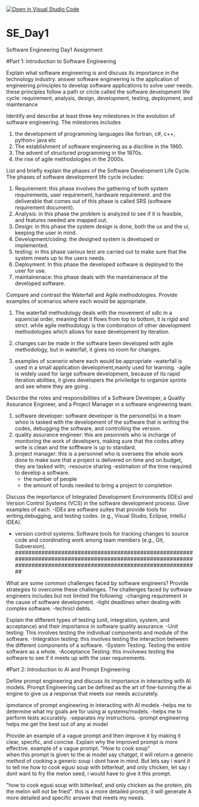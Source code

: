 [![Open in Visual Studio Code](https://classroom.github.com/assets/open-in-vscode-2e0aaae1b6195c2367325f4f02e2d04e9abb55f0b24a779b69b11b9e10269abc.svg)](https://classroom.github.com/online_ide?assignment_repo_id=15575122&assignment_repo_type=AssignmentRepo)
# SE_Day1
Software Engineering Day1 Assignment

#Part 1: Introduction to Software Engineering

Explain what software engineering is and discuss its importance in the technology industry.
answer
software engineering is the application of engineering principles to develop software applications to solve user needs.
these principles follow a path or circle called the software development life cycle: requirement, analysis, design, development, testing, deployment, and maintenance


Identify and describe at least three key milestones in the evolution of software engineering.
The milestones includes
1. the development of programming languages like fortran, c#, c++, python< java etc
2. The establishment of software engineering as a disciline in the 1960.
3. The advent of structured programming in the 1970s.
4. the rise of agile methodologies in the 2000s.


List and briefly explain the phases of the Software Development Life Cycle.
The phases of software development life cycle includes:
1. Requirement: this phase involves the gathering of both system requirements, user requirement, hardware requirement. and the deliverable that comes out of this phase is called SRS (software requirement document).
2. Analysis: in this phase the problem is analyzed to see if it is feasible, and features needed are mapped out.
3. Design: in this phase the system design is done, both the ux and the ui, keeping the user in mind.
4. Development/coding: the designed system is developed or implemented.
5. testing: in this phase various test are carried out to make sure that the system meets up to the users needs.
6. Deployment: In this phase the developed software is deployed to the user for use.
7. maintainenace: this phase deals with the maintainenace of the developed software.


Compare and contrast the Waterfall and Agile methodologies. Provide examples of scenarios where each would be appropriate.
1. The waterfall methodology deals with the movement of sdlc in a squencial order, meaning that it flows from top to bottom, it is rigid and strict.
   while agile methodology is the combination of other development methodologies which allows for ease development by iteration.
2. changes can be made in the software been developed with agile methodology, but in waterfall, it gives no room for changes.

3. examples of scenerio where each would be appropriate
   -waterfall is used in a small application development,mainly used for learning.
   -agile is widely used for large software development, because of its rapid iteration abilities, it gives developers the priviledge to organize sprints and see where they are going .

Describe the roles and responsibilities of a Software Developer, a Quality Assurance Engineer, and a Project Manager in a software engineering team.
1. software developer: software developer is the personel(s) in a team whoo is tasked with the development of the software that is writing the codes, debugging the software, and controlling the version.
2. quality assurance engineer: this are pesonnels who is incharge of monitoring the work of developers, making sure that the codes athey write is clean and the sofftware is up to standard.
3. project manager: this is a personnel who is oversees the whole work done to make sure that a project is delivered on time and on  budget, they are tasked with;
   -resource sharing
   -estimation of the time rwquired to develop a software.
   - the number of people
   - the amount of funds needed to bring a project to completion


Discuss the importance of Integrated Development Environments (IDEs) and Version Control Systems (VCS) in the software development process. Give examples of each.
-IDEs are software suites that provide tools for writing,debugging, and testing codes. (e.g., Visual Studio, Eclipse, IntelliJ IDEA).
- version control systems: Software tools for tracking changes to source code and coordinating work among team members (e.g., Git, Subversion).
####################################################################################################################################################################

What are some common challenges faced by software engineers? Provide strategies to overcome these challenges.
The challenges faced by software engineers includes but not limited the following:
-changing requirement in the cause of software development.
-tight deadlines when dealing with complex software.
-technicl debts.

Explain the different types of testing (unit, integration, system, and acceptance) and their importance in software quality assurance.
-Unit testing: This involves testing the individual components and module of the software.
-Integration testing: this involves testing the interaction between the different components of a software.
-System Testing: Testing the entire software as a whole.
-Acceptance Testing: this involvews testing the software to see if it meets up with the user requirements.



#Part 2: Introduction to AI and Prompt Engineering


Define prompt engineering and discuss its importance in interacting with AI models.
Prompt Engineering can be defined as the art of fine-tunning the ai engine to give us a response that meets our needs accurately.

ipmotance of prompt engineering in interacting with AI models
-helps me to determine what my goals are for using ai systems/models.
-helps me to perform tests accurately.
-separates my instructions.
-prompt engineering helps me get the best out of any ai model

Provide an example of a vague prompt and then improve it by making it clear, specific, and concise. Explain why the improved prompt is more effective.
example of a vague prompt.
"How to cook soup"  
when this prompt is given to the ai model say chatgpt, it will return a generic method of cooking a generic soup i dont have in mind.
But lets say i want it to tell me how to cook egusi soup with bitterleaf, and only chicken, let say i dont want to fry the melon seed, i would have to give it this prompt.

"how to cook egusi soup with bitterleaf, and only chicken as the protein, pls the melon will not be fried". this is a more detailed prompt, it will generate A more detailed and specific answer that meets my needs.
